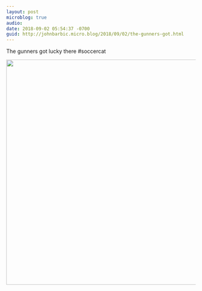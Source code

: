 ```yaml
---
layout: post
microblog: true
audio: 
date: 2018-09-02 05:54:37 -0700
guid: http://johnbarbic.micro.blog/2018/09/02/the-gunners-got.html
---
```

The gunners got lucky there #soccercat

<img src="http://www.barbic.com/uploads/2018/60bcb7dead.jpg" width="600" height="599" />
